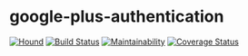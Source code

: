 # google-plus-authentication

[![Hound](https://img.shields.io/badge/Protected_by-Hound-a873d1.svg)](https://travis-ci.org/eldrego/google-plus-authentication) [![Build Status](https://travis-ci.org/eldrego/google-plus-authentication.svg?branch=master)](https://travis-ci.org/eldrego/google-plus-authentication) [![Maintainability](https://api.codeclimate.com/v1/badges/18b41235afece1642971/maintainability)](https://codeclimate.com/github/eldrego/google-plus-authentication/maintainability) [![Coverage Status](https://coveralls.io/repos/github/eldrego/google-plus-authentication/badge.svg?branch=master)](https://coveralls.io/github/eldrego/google-plus-authentication?branch=master)
